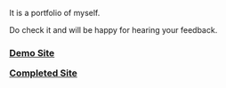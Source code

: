 <p>It is a portfolio of myself.</p>
<p>Do check it and will be happy for hearing your feedback.</p>
<h3>
<p><a href="https://sahilit.github.io/Sahil-Singh-Portfolio/" target="_blank">Demo Site</a></p>
<p><a href="http://sahilsingh.ml" target="_blank">Completed Site </a></p>
</h3>
